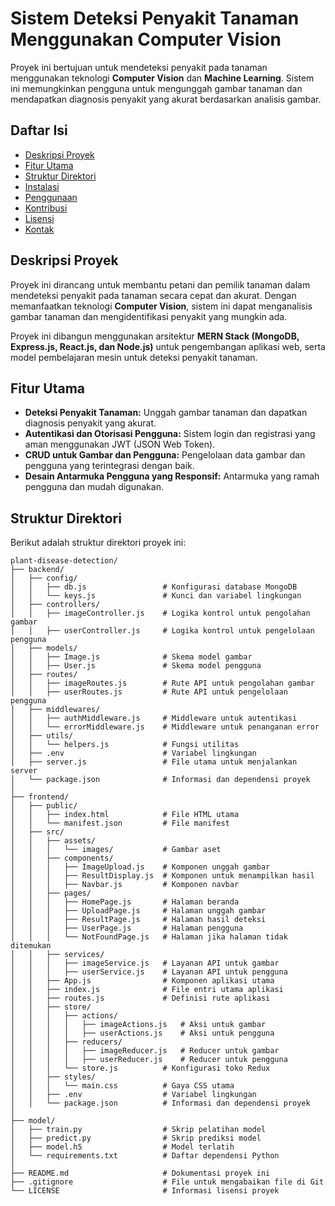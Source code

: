# Sistem Deteksi Penyakit Tanaman Menggunakan Computer Vision

Proyek ini bertujuan untuk mendeteksi penyakit pada tanaman menggunakan teknologi **Computer Vision** dan **Machine Learning**. Sistem ini memungkinkan pengguna untuk mengunggah gambar tanaman dan mendapatkan diagnosis penyakit yang akurat berdasarkan analisis gambar.

## Daftar Isi

- [Deskripsi Proyek](#deskripsi-proyek)
- [Fitur Utama](#fitur-utama)
- [Struktur Direktori](#struktur-direktori)
- [Instalasi](#instalasi)
- [Penggunaan](#penggunaan)
- [Kontribusi](#kontribusi)
- [Lisensi](#lisensi)
- [Kontak](#kontak)

## Deskripsi Proyek

Proyek ini dirancang untuk membantu petani dan pemilik tanaman dalam mendeteksi penyakit pada tanaman secara cepat dan akurat. Dengan memanfaatkan teknologi **Computer Vision**, sistem ini dapat menganalisis gambar tanaman dan mengidentifikasi penyakit yang mungkin ada.

Proyek ini dibangun menggunakan arsitektur **MERN Stack (MongoDB, Express.js, React.js, dan Node.js)** untuk pengembangan aplikasi web, serta model pembelajaran mesin untuk deteksi penyakit tanaman.

## Fitur Utama

- **Deteksi Penyakit Tanaman:** Unggah gambar tanaman dan dapatkan diagnosis penyakit yang akurat.
- **Autentikasi dan Otorisasi Pengguna:** Sistem login dan registrasi yang aman menggunakan JWT (JSON Web Token).
- **CRUD untuk Gambar dan Pengguna:** Pengelolaan data gambar dan pengguna yang terintegrasi dengan baik.
- **Desain Antarmuka Pengguna yang Responsif:** Antarmuka yang ramah pengguna dan mudah digunakan.

## Struktur Direktori

Berikut adalah struktur direktori proyek ini:

```plaintext
plant-disease-detection/
├── backend/
│   ├── config/
│   │   ├── db.js                 # Konfigurasi database MongoDB
│   │   └── keys.js               # Kunci dan variabel lingkungan
│   ├── controllers/
│   │   ├── imageController.js    # Logika kontrol untuk pengolahan gambar
│   │   ├── userController.js     # Logika kontrol untuk pengelolaan pengguna
│   ├── models/
│   │   ├── Image.js              # Skema model gambar
│   │   ├── User.js               # Skema model pengguna
│   ├── routes/
│   │   ├── imageRoutes.js        # Rute API untuk pengolahan gambar
│   │   ├── userRoutes.js         # Rute API untuk pengelolaan pengguna
│   ├── middlewares/
│   │   ├── authMiddleware.js     # Middleware untuk autentikasi
│   │   └── errorMiddleware.js    # Middleware untuk penanganan error
│   ├── utils/
│   │   └── helpers.js            # Fungsi utilitas
│   ├── .env                      # Variabel lingkungan
│   ├── server.js                 # File utama untuk menjalankan server
│   └── package.json              # Informasi dan dependensi proyek
│
├── frontend/
│   ├── public/
│   │   ├── index.html            # File HTML utama
│   │   └── manifest.json         # File manifest
│   ├── src/
│   │   ├── assets/
│   │   │   └── images/           # Gambar aset
│   │   ├── components/
│   │   │   ├── ImageUpload.js    # Komponen unggah gambar
│   │   │   ├── ResultDisplay.js  # Komponen untuk menampilkan hasil
│   │   │   ├── Navbar.js         # Komponen navbar
│   │   ├── pages/
│   │   │   ├── HomePage.js       # Halaman beranda
│   │   │   ├── UploadPage.js     # Halaman unggah gambar
│   │   │   ├── ResultPage.js     # Halaman hasil deteksi
│   │   │   ├── UserPage.js       # Halaman pengguna
│   │   │   └── NotFoundPage.js   # Halaman jika halaman tidak ditemukan
│   │   ├── services/
│   │   │   ├── imageService.js   # Layanan API untuk gambar
│   │   │   ├── userService.js    # Layanan API untuk pengguna
│   │   ├── App.js                # Komponen aplikasi utama
│   │   ├── index.js              # File entri utama aplikasi
│   │   ├── routes.js             # Definisi rute aplikasi
│   │   ├── store/
│   │   │   ├── actions/
│   │   │   │   ├── imageActions.js   # Aksi untuk gambar
│   │   │   │   ├── userActions.js    # Aksi untuk pengguna
│   │   │   ├── reducers/
│   │   │   │   ├── imageReducer.js   # Reducer untuk gambar
│   │   │   │   ├── userReducer.js    # Reducer untuk pengguna
│   │   │   └── store.js          # Konfigurasi toko Redux
│   │   ├── styles/
│   │   │   └── main.css          # Gaya CSS utama
│   │   ├── .env                  # Variabel lingkungan
│   │   └── package.json          # Informasi dan dependensi proyek
│
├── model/
│   ├── train.py                  # Skrip pelatihan model
│   ├── predict.py                # Skrip prediksi model
│   ├── model.h5                  # Model terlatih
│   └── requirements.txt          # Daftar dependensi Python
│
├── README.md                     # Dokumentasi proyek ini
├── .gitignore                    # File untuk mengabaikan file di Git
└── LICENSE                       # Informasi lisensi proyek
